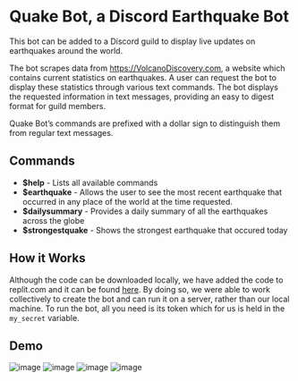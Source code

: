 # Quake Bot, a Discord Earthquake Bot

This bot can be added to a Discord guild to display live updates on earthquakes around the world.

The bot scrapes data from https://VolcanoDiscovery.com, a website which contains current statistics on earthquakes. A user can request the bot to display these statistics through various text commands. The bot displays the requested information in text messages, providing an easy to digest format for guild members. 

Quake Bot’s commands are prefixed with a dollar sign to distinguish them from regular text messages.

## Commands
* **$help** - Lists all available commands
* **$earthquake** - Allows the user to see the most recent earthquake that occurred in any place of the world at the time requested.
* **$dailysummary** - Provides a daily summary of all the earthquakes across the globe
* **$strongestquake** - Shows the strongest earthquake that occured today

## How it Works

Although the code can be downloaded locally, we have added the code to replit.com and it can be found [here](https://replit.com/@MaazMakrod/Earthquakez-Bot#main.py). By doing so, we were able to work collectively to create the bot and can run it on a server, rather than our local machine. To run the bot, all you need is its token which for us is held in the ```my_secret``` variable.

## Demo
![image](https://user-images.githubusercontent.com/71241543/123527339-90621c80-d6ac-11eb-924f-62fe84492ee1.png)
![image](https://user-images.githubusercontent.com/71241543/123527327-7f191000-d6ac-11eb-9102-c4bfbc49cf11.png)
![image](https://user-images.githubusercontent.com/71241543/123527329-85a78780-d6ac-11eb-8501-10c13b98fd2d.png)
![image](https://user-images.githubusercontent.com/71241543/123527335-8b9d6880-d6ac-11eb-9a0c-cc446ff672ea.png)
